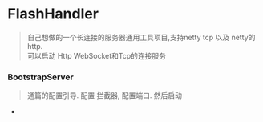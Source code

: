 # FlashHandler
> 自己想做的一个长连接的服务器通用工具项目,支持netty tcp 以及 netty的http.<br />
> 可以启动 Http  WebSocket和Tcp的连接服务

### BootstrapServer
> 通篇的配置引导. 配置 拦截器, 配置端口. 然后启动

 * 